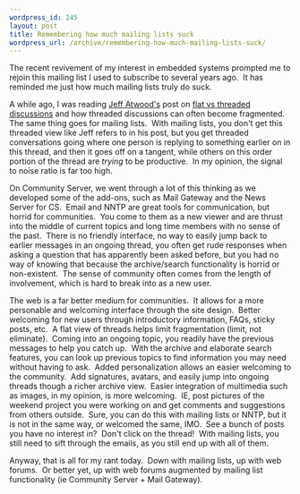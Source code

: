 ```yaml
--- 
wordpress_id: 245
layout: post
title: Remembering how much mailing lists suck
wordpress_url: /archive/remembering-how-much-mailing-lists-suck/
---
```


<p>The recent revivement of my interest in embedded systems prompted me to rejoin this mailing list I used to subscribe to several years ago.&nbsp; It has reminded me just how much mailing lists truly do suck.</p><p>A while ago, I was reading&nbsp;<a href="http://www.codinghorror.com/">Jeff Atwood&#39;s</a> post on <a href="http://www.codinghorror.com/blog/archives/000733.html">flat vs threaded discussions</a> and how threaded discussions can often become fragmented.&nbsp; The same thing goes for mailing lists.&nbsp; With mailing lists, you don&#39;t get this threaded view like Jeff refers to in his post, but you get threaded conversations going where one person is replying to something earlier on in this thread, and then it goes off on a tangent, while others on this order portion of the thread are <em>trying</em> to be productive.&nbsp; In my opinion, the signal to noise ratio is far too high.</p><p>On Community Server, we went through a lot of this thinking as we developed some of the add-ons, such as Mail Gateway and the News Server for CS.&nbsp; Email and NNTP are great tools for communication, but horrid for communities.&nbsp; You come to them as a new viewer and are thrust into the middle of current topics and long time members with no sense of the past.&nbsp; There is no friendly interface, no way to easily jump back to earlier messages in an ongoing thread, you often get rude responses when asking a question that has apparently been asked before, but you had no way of knowing that because the archive/search functionality is horrid or non-existent.&nbsp; The sense of community often comes from the length of involvement, which is hard to break into as a new user.</p><p>The web is a far better medium for communities.&nbsp; It allows for a more personable and welcoming interface through the site design.&nbsp; Better welcoming for new users through introductory information, FAQs, sticky posts, etc.&nbsp; A flat view of threads helps limit fragmentation (limit, not eliminate).&nbsp; Coming into an ongoing topic, you readily have the previous messages to help you catch up.&nbsp; With the archive and elaborate search features, you can look up previous topics to find information you may need without having to ask.&nbsp; Added personalization allows an easier welcoming to the community.&nbsp; Add signatures, avatars, and easily jump into ongoing threads though a richer archive view.&nbsp; Easier integration of multimedia such as images, in my opinion, is more welcoming.&nbsp; IE, post pictures of the weekend project you were working on and get comments and suggestions from others outside.&nbsp; Sure, you can do this with mailing lists or NNTP, but it is not in the same way, or welcomed the same, IMO.&nbsp; See a bunch of posts you have no interest in?&nbsp; Don&#39;t click on the thread!&nbsp; With mailing lists, you still need to sift through the emails, as you still end up with all of them.</p><p>Anyway, that is all for my rant today.&nbsp; Down with mailing lists, up with web forums.&nbsp; Or better&nbsp;yet, up with web forums augmented by mailing list functionality (ie Community Server + Mail Gateway).</p>
         
